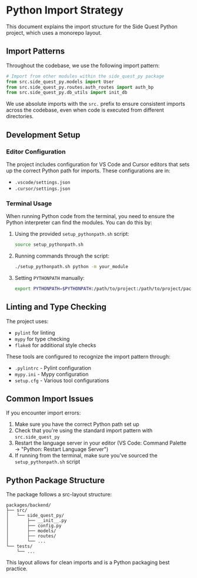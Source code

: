 # Python Import Strategy

This document explains the import structure for the Side Quest Python project, which uses a monorepo layout.

## Import Patterns

Throughout the codebase, we use the following import pattern:

```python
# Import from other modules within the side_quest_py package
from src.side_quest_py.models import User
from src.side_quest_py.routes.auth_routes import auth_bp
from src.side_quest_py.db_utils import init_db
```

We use absolute imports with the `src.` prefix to ensure consistent imports across the codebase, even when code is executed from different directories.

## Development Setup

### Editor Configuration

The project includes configuration for VS Code and Cursor editors that sets up the correct Python path for imports. These configurations are in:

- `.vscode/settings.json`
- `.cursor/settings.json`

### Terminal Usage

When running Python code from the terminal, you need to ensure the Python interpreter can find the modules. You can do this by:

1. Using the provided `setup_pythonpath.sh` script:
   ```bash
   source setup_pythonpath.sh
   ```

2. Running commands through the script:
   ```bash
   ./setup_pythonpath.sh python -m your_module
   ```

3. Setting `PYTHONPATH` manually:
   ```bash
   export PYTHONPATH=$PYTHONPATH:/path/to/project:/path/to/project/packages/backend:/path/to/project/packages/backend/src
   ```

## Linting and Type Checking

The project uses:
- `pylint` for linting
- `mypy` for type checking
- `flake8` for additional style checks

These tools are configured to recognize the import pattern through:
- `.pylintrc` - Pylint configuration
- `mypy.ini` - Mypy configuration 
- `setup.cfg` - Various tool configurations

## Common Import Issues

If you encounter import errors:

1. Make sure you have the correct Python path set up
2. Check that you're using the standard import pattern with `src.side_quest_py`
3. Restart the language server in your editor (VS Code: Command Palette → "Python: Restart Language Server")
4. If running from the terminal, make sure you've sourced the `setup_pythonpath.sh` script

## Python Package Structure

The package follows a src-layout structure:
```
packages/backend/
├── src/
│   └── side_quest_py/
│       ├── __init__.py
│       ├── config.py
│       ├── models/
│       ├── routes/
│       └── ...
└── tests/
    └── ...
```

This layout allows for clean imports and is a Python packaging best practice. 